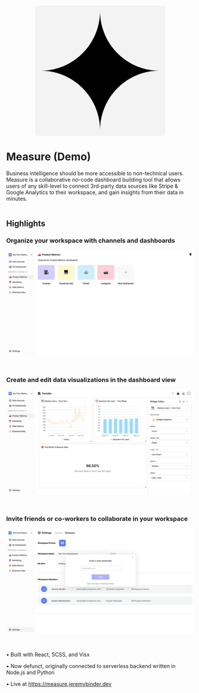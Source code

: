 <div style="display: flex; width: 100%; justify-content: center; align-items: center;">
    <img src="src/Assets/Images/Measure Logo.png" width="350" height="350">
</div>

# Measure (Demo)

Business intelligence should be more accessible to non-technical users. Measure is a collaborative no-code dashboard building tool that allows users of any skill-level to connect 3rd-party data sources like Stripe & Google Analytics to their workspace, and gain insights from their data in minutes.
<br/>
<br/>

## Highlights

### Organize your workspace with channels and dashboards

![Channel View](src/Assets/Images/Channel.png)

<br/>

### Create and edit data visualizations in the dashboard view

![Dashboard View](src/Assets/Images/Dashboard.png)

<br/>

### Invite friends or co-workers to collaborate in your workspace

![Team View](src/Assets/Images/Invite.png)

<br/>

• Built with React, SCSS, and Visx

• Now defunct, originally connected to serverless backend written in Node.js and Python

• Live at https://measure.jeremybinder.dev
